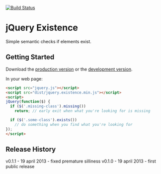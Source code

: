 [![Build Status](https://travis-ci.org/seriema/jquery.existence.png?branch=master)](https://travis-ci.org/seriema/jquery.existence)

# jQuery Existence

Simple semantic checks if elements exist.

## Getting Started
Download the [production version][min] or the [development version][max].

[min]: https://raw.github.com/seriema/jquery.existence/master/dist/jquery.existence.min.js
[max]: https://raw.github.com/seriema/jquery.existence/master/dist/jquery.existence.js

In your web page:

```html
<script src="jquery.js"></script>
<script src="dist/jquery.existence.min.js"></script>
<script>
jQuery(function($) {
  if ($('.missing-class').missing())
    return; // early exit when what you're looking for is missing

  if ($('.some-class').exists())
    // do something when you find what you're looking for
});
</script>
```

## Release History
v0.1.1 - 19 april 2013 - fixed premature silliness
v0.1.0 - 19 april 2013 - first public release